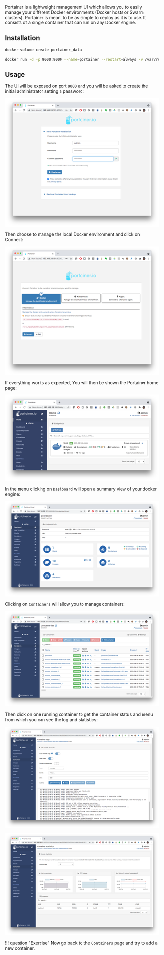 Portainer is a lightweight management UI which allows you to easily manage your different Docker environments (Docker hosts or Swarm clusters).
Portainer is meant to be as simple to deploy as it is to use. It consists of a single container that can run on any Docker engine.

## Installation

```bash
docker volume create portainer_data
```

```bash
docker run -d -p 9000:9000 --name=portainer --restart=always -v /var/run/docker.sock:/var/run/docker.sock -v portainer_data:/data portainer/portainer-ce
```

## Usage

The UI will be exposed on port `9000` and you will be asked to create the initial administrator setting a password:

![](images/portainer_1.png)

Then choose to manage the local Docker environment and click on Connect:

![](images/portainer_2.png)

If everything works as expected, You will then be shown the Portainer home page:

![](images/portainer_2a.png)

In the menu clicking on `Dashboard` will open a summary view of your docker engine:

![](images/portainer_3.png)

Clicking on `Containers` will allow you to manage containers:

![](images/portainer_4.png)

Then click on one running container to get the container status and menu from which you can see the log and statistics: 

![](images/portainer_5.png)

![](images/portainer_6.png)

!!! question "Exercise"
    Now go back to the `Containers` page and try to add a new container. 
